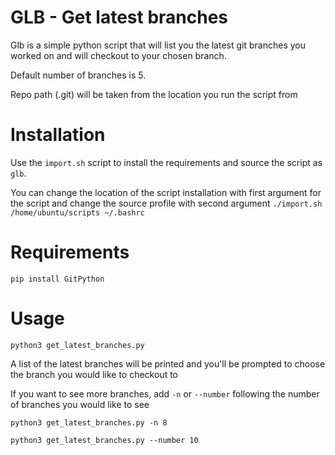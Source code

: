 # GLB - Get latest branches
Glb is a simple python script that will list you the latest git branches you worked on and will checkout to your chosen branch.

Default number of branches is 5.

Repo path (.git) will be taken from the location you run the script from

# Installation
Use the `import.sh` script to install the requirements and source the script as `glb`.

You can change the location of the script installation with first argument for the script and change the source profile with second argument
`./import.sh /home/ubuntu/scripts ~/.bashrc`

# Requirements
`pip install GitPython`

# Usage
`python3 get_latest_branches.py`


A list of the latest branches will be printed and you'll be prompted to choose the branch you would like to checkout to

If you want to see more branches,  add `-n` or `--number` following the number of branches you would like to see

`python3 get_latest_branches.py -n 8`

`python3 get_latest_branches.py --number 10`

